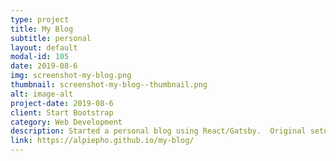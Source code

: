 ```yaml
---
type: project
title: My Blog
subtitle: personal
layout: default
modal-id: 105
date: 2019-08-6
img: screenshot-my-blog.png
thumbnail: screenshot-my-blog--thumbnail.png
alt: image-alt
project-date: 2019-08-6
client: Start Bootstrap
category: Web Development
description: Started a personal blog using React/Gatsby.  Original setup and deploy took about an hour!
link: https://alpiepho.github.io/my-blog/
---
```

